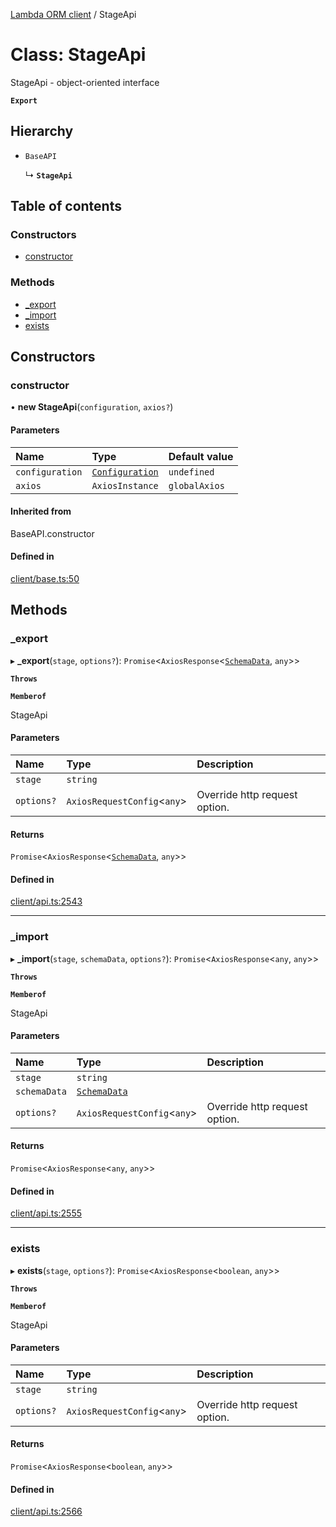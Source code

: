 [Lambda ORM client](../README.md) / StageApi

# Class: StageApi

StageApi - object-oriented interface

**`Export`**

## Hierarchy

- `BaseAPI`

  ↳ **`StageApi`**

## Table of contents

### Constructors

- [constructor](StageApi.md#constructor)

### Methods

- [\_export](StageApi.md#_export)
- [\_import](StageApi.md#_import)
- [exists](StageApi.md#exists)

## Constructors

### constructor

• **new StageApi**(`configuration`, `axios?`)

#### Parameters

| Name | Type | Default value |
| :------ | :------ | :------ |
| `configuration` | [`Configuration`](Configuration.md) | `undefined` |
| `axios` | `AxiosInstance` | `globalAxios` |

#### Inherited from

BaseAPI.constructor

#### Defined in

[client/base.ts:50](https://github.com/FlavioLionelRita/lambdaorm-client-node/blob/dc8a5fe/src/lib/client/base.ts#L50)

## Methods

### \_export

▸ **_export**(`stage`, `options?`): `Promise`<`AxiosResponse`<[`SchemaData`](../interfaces/SchemaData.md), `any`\>\>

**`Throws`**

**`Memberof`**

StageApi

#### Parameters

| Name | Type | Description |
| :------ | :------ | :------ |
| `stage` | `string` |  |
| `options?` | `AxiosRequestConfig`<`any`\> | Override http request option. |

#### Returns

`Promise`<`AxiosResponse`<[`SchemaData`](../interfaces/SchemaData.md), `any`\>\>

#### Defined in

[client/api.ts:2543](https://github.com/FlavioLionelRita/lambdaorm-client-node/blob/dc8a5fe/src/lib/client/api.ts#L2543)

___

### \_import

▸ **_import**(`stage`, `schemaData`, `options?`): `Promise`<`AxiosResponse`<`any`, `any`\>\>

**`Throws`**

**`Memberof`**

StageApi

#### Parameters

| Name | Type | Description |
| :------ | :------ | :------ |
| `stage` | `string` |  |
| `schemaData` | [`SchemaData`](../interfaces/SchemaData.md) |  |
| `options?` | `AxiosRequestConfig`<`any`\> | Override http request option. |

#### Returns

`Promise`<`AxiosResponse`<`any`, `any`\>\>

#### Defined in

[client/api.ts:2555](https://github.com/FlavioLionelRita/lambdaorm-client-node/blob/dc8a5fe/src/lib/client/api.ts#L2555)

___

### exists

▸ **exists**(`stage`, `options?`): `Promise`<`AxiosResponse`<`boolean`, `any`\>\>

**`Throws`**

**`Memberof`**

StageApi

#### Parameters

| Name | Type | Description |
| :------ | :------ | :------ |
| `stage` | `string` |  |
| `options?` | `AxiosRequestConfig`<`any`\> | Override http request option. |

#### Returns

`Promise`<`AxiosResponse`<`boolean`, `any`\>\>

#### Defined in

[client/api.ts:2566](https://github.com/FlavioLionelRita/lambdaorm-client-node/blob/dc8a5fe/src/lib/client/api.ts#L2566)
